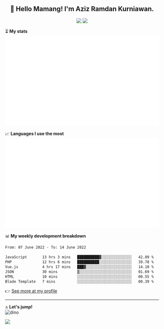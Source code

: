 <h2 align="center">👋 Hello Mamang! I'm Aziz Ramdan Kurniawan.</h2>  
<p align="center">
  <img src="https://komarev.com/ghpvc/?username=azizramdan">
  <img src="https://wakatime.com/badge/user/90056fa0-4c31-4eca-954e-2a3ac05896f9.svg">
</p>
    
⏳ **My stats**  
![](https://raw.githubusercontent.com/azizramdan/github-stats/master/generated/overview.svg#gh-dark-mode-only)

📈 **Languages I use the most**  
![](https://raw.githubusercontent.com/azizramdan/github-stats/master/generated/languages.svg#gh-dark-mode-only)

📊 **My weekly development breakdown**
<!--START_SECTION:waka-->

```text
From: 07 June 2022 - To: 14 June 2022

JavaScript       13 hrs 3 mins   ██████████▓░░░░░░░░░░░░░░   42.89 %
PHP              12 hrs 6 mins   ██████████░░░░░░░░░░░░░░░   39.78 %
Vue.js           4 hrs 17 mins   ███▓░░░░░░░░░░░░░░░░░░░░░   14.10 %
JSON             30 mins         ▒░░░░░░░░░░░░░░░░░░░░░░░░   01.69 %
HTML             10 mins         ░░░░░░░░░░░░░░░░░░░░░░░░░   00.55 %
Blade Template   7 mins          ░░░░░░░░░░░░░░░░░░░░░░░░░   00.39 %
```

<!--END_SECTION:waka-->
👉 [See more at my profile](https://wakatime.com/@azizramdan)
***
🔝 **Let's jump!**  
![dino](https://raw.githubusercontent.com/azizramdan/azizramdan/master/dino.gif)  

![](https://hit.yhype.me/github/profile?user_id=27954794)
